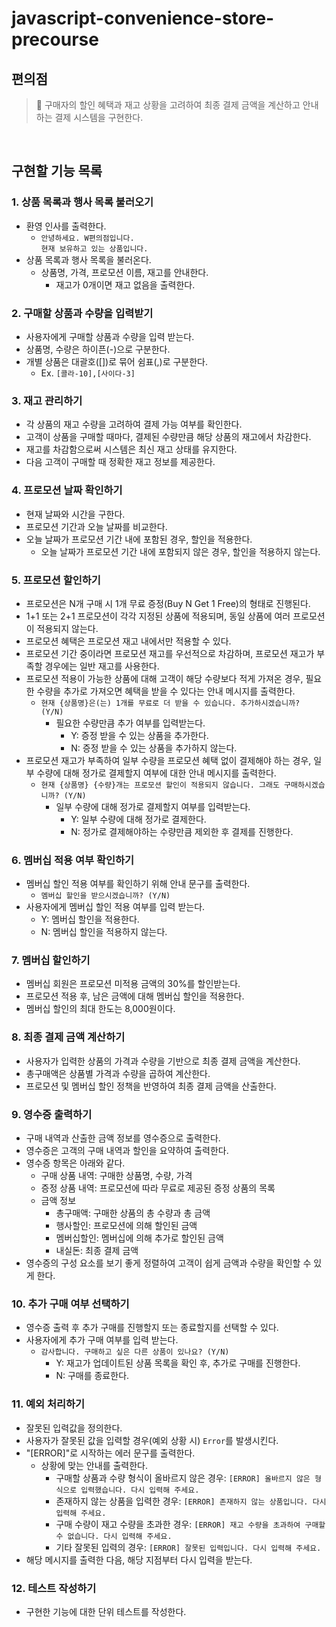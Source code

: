 # javascript-convenience-store-precourse

## 편의점

> 🎯 구매자의 할인 혜택과 재고 상황을 고려하여 최종 결제 금액을 계산하고 안내하는 결제 시스템을 구현한다.

<br/>

## 구현할 기능 목록

### 1. 상품 목록과 행사 목록 불러오기

- 환영 인사를 출력한다.
  - `안녕하세요. W편의점입니다.`\
    `현재 보유하고 있는 상품입니다.`
- 상품 목록과 행사 목록을 불러온다.
  - 상품명, 가격, 프로모션 이름, 재고를 안내한다. 
    - 재고가 0개이면 재고 없음을 출력한다.
 
### 2. 구매할 상품과 수량을 입력받기

- 사용자에게 구매할 상품과 수량을 입력 받는다.
- 상품명, 수량은 하이픈(-)으로 구분한다.
- 개별 상품은 대괄호([])로 묶어 쉼표(,)로 구분한다.
  - Ex. `[콜라-10],[사이다-3]`

### 3. 재고 관리하기

- 각 상품의 재고 수량을 고려하여 결제 가능 여부를 확인한다.
- 고객이 상품을 구매할 때마다, 결제된 수량만큼 해당 상품의 재고에서 차감한다.
- 재고를 차감함으로써 시스템은 최신 재고 상태를 유지한다.
- 다음 고객이 구매할 때 정확한 재고 정보를 제공한다.

### 4. 프로모션 날짜 확인하기

- 현재 날짜와 시간을 구한다.
- 프로모션 기간과 오늘 날짜를 비교한다. 
- 오늘 날짜가 프로모션 기간 내에 포함된 경우, 할인을 적용한다.
  - 오늘 날짜가 프로모션 기간 내에 포함되지 않은 경우, 할인을 적용하지 않는다.

### 5. 프로모션 할인하기

- 프로모션은 N개 구매 시 1개 무료 증정(Buy N Get 1 Free)의 형태로 진행된다.
- 1+1 또는 2+1 프로모션이 각각 지정된 상품에 적용되며, 동일 상품에 여러 프로모션이 적용되지 않는다.
- 프로모션 혜택은 프로모션 재고 내에서만 적용할 수 있다.
- 프로모션 기간 중이라면 프로모션 재고를 우선적으로 차감하며, 프로모션 재고가 부족할 경우에는 일반 재고를 사용한다.
- 프로모션 적용이 가능한 상품에 대해 고객이 해당 수량보다 적게 가져온 경우, 필요한 수량을 추가로 가져오면 혜택을 받을 수 있다는 안내 메시지를 출력한다.
  - `현재 {상품명}은(는) 1개를 무료로 더 받을 수 있습니다. 추가하시겠습니까? (Y/N)`
    - 필요한 수량만큼 추가 여부를 입력받는다.
      - Y: 증정 받을 수 있는 상품을 추가한다.
      - N: 증정 받을 수 있는 상품을 추가하지 않는다.
- 프로모션 재고가 부족하여 일부 수량을 프로모션 혜택 없이 결제해야 하는 경우, 일부 수량에 대해 정가로 결제할지 여부에 대한 안내 메시지를 출력한다.
  - `현재 {상품명} {수량}개는 프로모션 할인이 적용되지 않습니다. 그래도 구매하시겠습니까? (Y/N)`
    - 일부 수량에 대해 정가로 결제할지 여부를 입력받는다.
      - Y: 일부 수량에 대해 정가로 결제한다.
      - N: 정가로 결제해야하는 수량만큼 제외한 후 결제를 진행한다.

### 6. 멤버십 적용 여부 확인하기

- 멤버십 할인 적용 여부를 확인하기 위해 안내 문구를 출력한다.
  - `멤버십 할인을 받으시겠습니까? (Y/N)`
- 사용자에게 멤버십 할인 적용 여부를 입력 받는다.
  - Y: 멤버십 할인을 적용한다.
  - N: 멤버십 할인을 적용하지 않는다.

### 7. 멤버십 할인하기

- 멤버십 회원은 프로모션 미적용 금액의 30%를 할인받는다.
- 프로모션 적용 후, 남은 금액에 대해 멤버십 할인을 적용한다.
- 멤버십 할인의 최대 한도는 8,000원이다.

### 8. 최종 결제 금액 계산하기

- 사용자가 입력한 상품의 가격과 수량을 기반으로 최종 결제 금액을 계산한다.
- 총구매액은 상품별 가격과 수량을 곱하여 계산한다.
- 프로모션 및 멤버십 할인 정책을 반영하여 최종 결제 금액을 산출한다.

### 9. 영수증 출력하기

- 구매 내역과 산출한 금액 정보를 영수증으로 출력한다.
- 영수증은 고객의 구매 내역과 할인을 요약하여 출력한다.
- 영수증 항목은 아래와 같다.
  - 구매 상품 내역: 구매한 상품명, 수량, 가격
  - 증정 상품 내역: 프로모션에 따라 무료로 제공된 증정 상품의 목록
  - 금액 정보
    - 총구매액: 구매한 상품의 총 수량과 총 금액
    - 행사할인: 프로모션에 의해 할인된 금액
    - 멤버십할인: 멤버십에 의해 추가로 할인된 금액
    - 내실돈: 최종 결제 금액
- 영수증의 구성 요소를 보기 좋게 정렬하여 고객이 쉽게 금액과 수량을 확인할 수 있게 한다.

### 10. 추가 구매 여부 선택하기

- 영수증 출력 후 추가 구매를 진행할지 또는 종료할지를 선택할 수 있다.
- 사용자에게 추가 구매 여부를 입력 받는다. 
  - `감사합니다. 구매하고 싶은 다른 상품이 있나요? (Y/N)`
    - Y: 재고가 업데이트된 상품 목록을 확인 후, 추가로 구매를 진행한다.
    - N: 구매를 종료한다.

### 11. 예외 처리하기

- 잘못된 입력값을 정의한다.
- 사용자가 잘못된 값을 입력할 경우(예외 상황 시) `Error`를 발생시킨다.
- "[ERROR]"로 시작하는 에러 문구를 출력한다.
  - 상황에 맞는 안내를 출력한다.
    - 구매할 상품과 수량 형식이 올바르지 않은 경우: `[ERROR] 올바르지 않은 형식으로 입력했습니다. 다시 입력해 주세요.`
    - 존재하지 않는 상품을 입력한 경우: `[ERROR] 존재하지 않는 상품입니다. 다시 입력해 주세요.`
    - 구매 수량이 재고 수량을 초과한 경우: `[ERROR] 재고 수량을 초과하여 구매할 수 없습니다. 다시 입력해 주세요.`
    - 기타 잘못된 입력의 경우: `[ERROR] 잘못된 입력입니다. 다시 입력해 주세요.`
- 해당 메시지를 출력한 다음, 해당 지점부터 다시 입력을 받는다.

### 12. 테스트 작성하기

- 구현한 기능에 대한 단위 테스트를 작성한다.

<br/>
